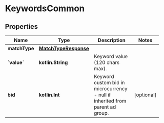 
# KeywordsCommon

## Properties
Name | Type | Description | Notes
------------ | ------------- | ------------- | -------------
**matchType** | [**MatchTypeResponse**](MatchTypeResponse.md) |  | 
**&#x60;value&#x60;** | **kotlin.String** | Keyword value (120 chars max). | 
**bid** | **kotlin.Int** | Keyword custom bid in microcurrency - null if inherited from parent ad group. |  [optional]



